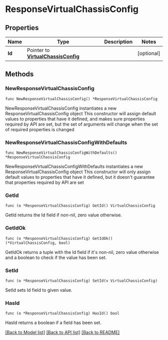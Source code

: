 # ResponseVirtualChassisConfig

## Properties

Name | Type | Description | Notes
------------ | ------------- | ------------- | -------------
**Id** | Pointer to [**VirtualChassisConfig**](VirtualChassisConfig.md) |  | [optional] 

## Methods

### NewResponseVirtualChassisConfig

`func NewResponseVirtualChassisConfig() *ResponseVirtualChassisConfig`

NewResponseVirtualChassisConfig instantiates a new ResponseVirtualChassisConfig object
This constructor will assign default values to properties that have it defined,
and makes sure properties required by API are set, but the set of arguments
will change when the set of required properties is changed

### NewResponseVirtualChassisConfigWithDefaults

`func NewResponseVirtualChassisConfigWithDefaults() *ResponseVirtualChassisConfig`

NewResponseVirtualChassisConfigWithDefaults instantiates a new ResponseVirtualChassisConfig object
This constructor will only assign default values to properties that have it defined,
but it doesn't guarantee that properties required by API are set

### GetId

`func (o *ResponseVirtualChassisConfig) GetId() VirtualChassisConfig`

GetId returns the Id field if non-nil, zero value otherwise.

### GetIdOk

`func (o *ResponseVirtualChassisConfig) GetIdOk() (*VirtualChassisConfig, bool)`

GetIdOk returns a tuple with the Id field if it's non-nil, zero value otherwise
and a boolean to check if the value has been set.

### SetId

`func (o *ResponseVirtualChassisConfig) SetId(v VirtualChassisConfig)`

SetId sets Id field to given value.

### HasId

`func (o *ResponseVirtualChassisConfig) HasId() bool`

HasId returns a boolean if a field has been set.


[[Back to Model list]](../README.md#documentation-for-models) [[Back to API list]](../README.md#documentation-for-api-endpoints) [[Back to README]](../README.md)


